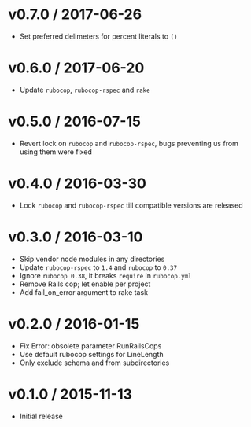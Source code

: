v0.7.0 / 2017-06-26
===================

  * Set preferred delimeters for percent literals to `()`

v0.6.0 / 2017-06-20
===================

  * Update `rubocop`, `rubocop-rspec` and `rake`

v0.5.0 / 2016-07-15
===================

  * Revert lock on `rubocop` and `rubocop-rspec`, bugs preventing us from using
    them were fixed

v0.4.0 / 2016-03-30
===================

  * Lock `rubocop` and `rubocop-rspec` till compatible versions are released

v0.3.0 / 2016-03-10
===================

  * Skip vendor node modules in any directories
  * Update `rubocop-rspec` to `1.4` and `rubocop` to `0.37`
  * Ignore `rubocop 0.38`, it breaks `require` in `rubocop.yml`
  * Remove Rails cop; let enable per project
  * Add fail_on_error argument to rake task

v0.2.0 / 2016-01-15
===================

  * Fix Error: obsolete parameter RunRailsCops
  * Use default rubocop settings for LineLength
  * Only exclude schema and from subdirectories

v0.1.0 / 2015-11-13
===================

  * Initial release
